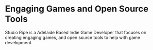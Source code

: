 # Engaging Games and Open Source Tools

Studio Ripe is a Adelaide Based Indie Game Developer that focuses on creating engaging games, and open source tools to help with game development.
